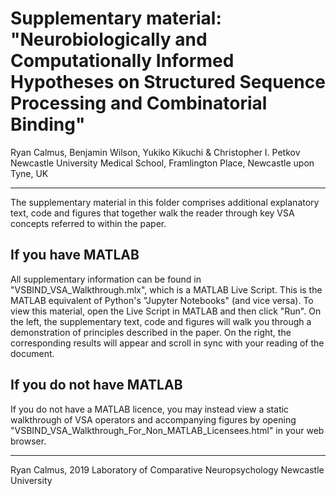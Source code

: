 
Supplementary material: "Neurobiologically and Computationally Informed Hypotheses on Structured Sequence Processing and Combinatorial Binding"
===============================================================================================================================================

Ryan Calmus, Benjamin Wilson, Yukiko Kikuchi & Christopher I. Petkov
Newcastle University Medical School, Framlington Place, Newcastle upon Tyne, UK

________________________________________________________________________________________________________________________

The supplementary material in this folder comprises additional explanatory text, code and figures that together walk the reader through key VSA concepts referred to within the paper.


If you have MATLAB
------------------

All supplementary information can be found in "VSBIND_VSA_Walkthrough.mlx", which is a MATLAB Live Script. This is the MATLAB equivalent of Python's "Jupyter Notebooks" (and vice versa). To view this material, open the Live Script in MATLAB and then click "Run". On the left, the supplementary text, code and figures will walk you through a demonstration of principles described in the paper. On the right, the corresponding results will appear and scroll in sync with your reading of the document.


If you do not have MATLAB
-------------------------

If you do not have a MATLAB licence, you may instead view a static walkthrough of VSA operators and accompanying figures by opening "VSBIND_VSA_Walkthrough_For_Non_MATLAB_Licensees.html" in your web browser.


___________________________________________

Ryan Calmus, 2019
Laboratory of Comparative Neuropsychology
Newcastle University
